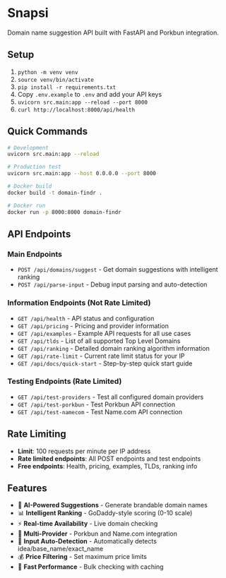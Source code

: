 # Snapsi

Domain name suggestion API built with FastAPI and Porkbun integration.

## Setup

1. `python -m venv venv`
2. `source venv/bin/activate`
3. `pip install -r requirements.txt`
4. Copy `.env.example` to `.env` and add your API keys
5. `uvicorn src.main:app --reload --port 8000`
6. `curl http://localhost:8000/api/health`

## Quick Commands

```bash
# Development
uvicorn src.main:app --reload

# Production test
uvicorn src.main:app --host 0.0.0.0 --port 8000

# Docker build
docker build -t domain-findr .

# Docker run
docker run -p 8000:8000 domain-findr
```

## API Endpoints

### Main Endpoints

- `POST /api/domains/suggest` - Get domain suggestions with intelligent ranking
- `POST /api/parse-input` - Debug input parsing and auto-detection

### Information Endpoints (Not Rate Limited)

- `GET /api/health` - API status and configuration
- `GET /api/pricing` - Pricing and provider information
- `GET /api/examples` - Example API requests for all use cases
- `GET /api/tlds` - List of all supported Top Level Domains
- `GET /api/ranking` - Detailed domain ranking algorithm information
- `GET /api/rate-limit` - Current rate limit status for your IP
- `GET /api/docs/quick-start` - Step-by-step quick start guide

### Testing Endpoints (Rate Limited)

- `GET /api/test-providers` - Test all configured domain providers
- `GET /api/test-porkbun` - Test Porkbun API connection
- `GET /api/test-namecom` - Test Name.com API connection

## Rate Limiting

- **Limit**: 100 requests per minute per IP address
- **Rate limited endpoints**: All POST endpoints and test endpoints
- **Free endpoints**: Health, pricing, examples, TLDs, ranking info

## Features

- 🧠 **AI-Powered Suggestions** - Generate brandable domain names
- 📊 **Intelligent Ranking** - GoDaddy-style scoring (0-10 scale)
- ⚡ **Real-time Availability** - Live domain checking
- 🏢 **Multi-Provider** - Porkbun and Name.com integration
- 🎯 **Input Auto-Detection** - Automatically detects idea/base_name/exact_name
- 💰 **Price Filtering** - Set maximum price limits
- 🚀 **Fast Performance** - Bulk checking with caching